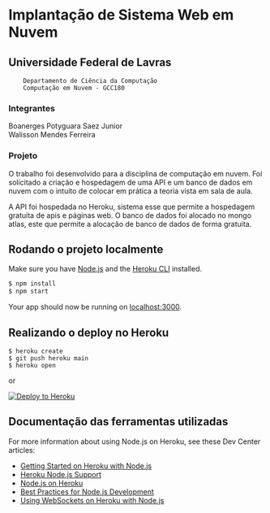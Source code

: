 # Implantação de Sistema Web em Nuvem
## Universidade Federal de Lavras
``` 
    Departamento de Ciência da Computação
    Computação em Nuvem - GCC180
```
### Integrantes
Boanerges Potyguara Saez Junior <br>
Walisson Mendes Ferreira


### Projeto
O trabalho foi desenvolvido para a disciplina de computação em nuvem. Foi solicitado a criação e hospedagem de uma API e um banco de dados em nuvem com o intuito de colocar em prática a teoria vista em sala de aula.

A API foi hospedada no Heroku, sistema esse que permite a hospedagem gratuita de apis e páginas web. O banco de dados foi alocado no mongo atlas, este que permite a alocação de banco de dados de forma gratuita.


## Rodando o projeto localmente

Make sure you have [Node.js](http://nodejs.org/) and the [Heroku CLI](https://cli.heroku.com/) installed.

```sh
$ npm install
$ npm start
```

Your app should now be running on [localhost:3000](http://localhost:3000/).

## Realizando o deploy no Heroku

```
$ heroku create
$ git push heroku main
$ heroku open
```
or

[![Deploy to Heroku](https://www.herokucdn.com/deploy/button.svg)](https://heroku.com/deploy)

## Documentação das ferramentas utilizadas

For more information about using Node.js on Heroku, see these Dev Center articles:

- [Getting Started on Heroku with Node.js](https://devcenter.heroku.com/articles/getting-started-with-nodejs)
- [Heroku Node.js Support](https://devcenter.heroku.com/articles/nodejs-support)
- [Node.js on Heroku](https://devcenter.heroku.com/categories/nodejs)
- [Best Practices for Node.js Development](https://devcenter.heroku.com/articles/node-best-practices)
- [Using WebSockets on Heroku with Node.js](https://devcenter.heroku.com/articles/node-websockets)

